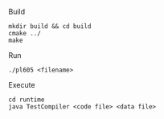 Build
```
mkdir build && cd build
cmake ../
make
```

Run
```
./pl605 <filename>
```

Execute
```
cd runtime
java TestCompiler <code file> <data file>
```
